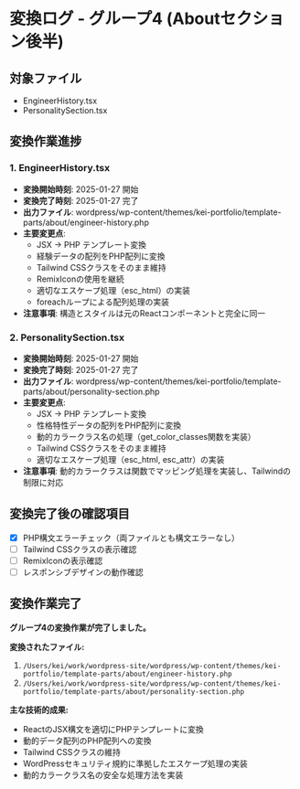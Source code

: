 # 変換ログ - グループ4 (Aboutセクション後半)

## 対象ファイル
- EngineerHistory.tsx
- PersonalitySection.tsx

## 変換作業進捗

### 1. EngineerHistory.tsx
- **変換開始時刻**: 2025-01-27 開始
- **変換完了時刻**: 2025-01-27 完了
- **出力ファイル**: wordpress/wp-content/themes/kei-portfolio/template-parts/about/engineer-history.php
- **主要変更点**: 
  - JSX → PHP テンプレート変換
  - 経験データの配列をPHP配列に変換
  - Tailwind CSSクラスをそのまま維持
  - RemixIconの使用を継続
  - 適切なエスケープ処理（esc_html）の実装
  - foreachループによる配列処理の実装
- **注意事項**: 構造とスタイルは元のReactコンポーネントと完全に同一

### 2. PersonalitySection.tsx  
- **変換開始時刻**: 2025-01-27 開始
- **変換完了時刻**: 2025-01-27 完了
- **出力ファイル**: wordpress/wp-content/themes/kei-portfolio/template-parts/about/personality-section.php
- **主要変更点**: 
  - JSX → PHP テンプレート変換
  - 性格特性データの配列をPHP配列に変換
  - 動的カラークラス名の処理（get_color_classes関数を実装）
  - Tailwind CSSクラスをそのまま維持
  - 適切なエスケープ処理（esc_html, esc_attr）の実装
- **注意事項**: 動的カラークラスは関数でマッピング処理を実装し、Tailwindの制限に対応

## 変換完了後の確認項目
- [x] PHP構文エラーチェック（両ファイルとも構文エラーなし）
- [ ] Tailwind CSSクラスの表示確認
- [ ] RemixIconの表示確認
- [ ] レスポンシブデザインの動作確認

## 変換作業完了
**グループ4の変換作業が完了しました。**

**変換されたファイル:**
1. `/Users/kei/work/wordpress-site/wordpress/wp-content/themes/kei-portfolio/template-parts/about/engineer-history.php`
2. `/Users/kei/work/wordpress-site/wordpress/wp-content/themes/kei-portfolio/template-parts/about/personality-section.php`

**主な技術的成果:**
- ReactのJSX構文を適切にPHPテンプレートに変換
- 動的データ配列のPHP配列への変換
- Tailwind CSSクラスの維持
- WordPressセキュリティ規約に準拠したエスケープ処理の実装
- 動的カラークラス名の安全な処理方法を実装
